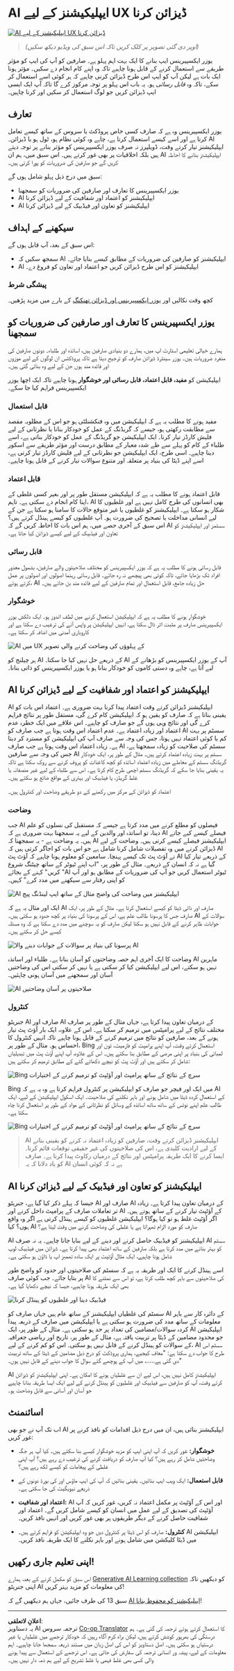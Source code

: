 <!--
CO_OP_TRANSLATOR_METADATA:
{
  "original_hash": "78bbeed50fd4dc9fdee931f5daf98cb3",
  "translation_date": "2025-10-17T13:14:19+00:00",
  "source_file": "12-designing-ux-for-ai-applications/README.md",
  "language_code": "ur"
}
-->
# AI ایپلیکیشنز کے لیے UX ڈیزائن کرنا

[![AI ایپلیکیشنز کے لیے UX ڈیزائن کرنا](../../../translated_images/12-lesson-banner.c53c3c7c802e8f563953ce388f6a987ca493472c724d924b060be470951c53c8.ur.png)](https://youtu.be/VKbCejSICA8?si=MKj7GQYHfXRZyWW6)

> _(اوپر دی گئی تصویر پر کلک کریں تاکہ اس سبق کی ویڈیو دیکھ سکیں)_

یوزر ایکسپیرینس ایپ بنانے کا ایک بہت اہم پہلو ہے۔ صارفین کو آپ کی ایپ کو مؤثر طریقے سے استعمال کرنے کے قابل ہونا چاہیے تاکہ وہ اپنے کام انجام دے سکیں۔ مؤثر ہونا ایک بات ہے لیکن آپ کو ایپ اس طرح ڈیزائن کرنی چاہیے کہ ہر کوئی اسے استعمال کر سکے، تاکہ وہ _قابل رسائی_ ہو۔ یہ باب اس پہلو پر توجہ مرکوز کرے گا تاکہ آپ ایک ایسی ایپ ڈیزائن کریں جو لوگ استعمال کر سکیں اور کرنا چاہیں۔

## تعارف

یوزر ایکسپیرینس وہ ہے کہ صارف کسی خاص پروڈکٹ یا سروس کے ساتھ کیسے تعامل کرتا ہے اور اسے کیسے استعمال کرتا ہے، چاہے وہ کوئی نظام ہو، ٹول ہو یا ڈیزائن۔ AI ایپلیکیشنز تیار کرتے وقت، ڈویلپرز نہ صرف یوزر ایکسپیرینس کو مؤثر بنانے پر توجہ دیتے ہیں بلکہ اخلاقیات پر بھی غور کرتے ہیں۔ اس سبق میں، ہم ان AI ایپلیکیشنز بنانے کا احاطہ کریں گے جو صارفین کی ضروریات کو پورا کرتی ہیں۔

سبق میں درج ذیل پہلو شامل ہوں گے:

- یوزر ایکسپیرینس کا تعارف اور صارفین کی ضروریات کو سمجھنا
- AI ایپلیکیشنز کو اعتماد اور شفافیت کے لیے ڈیزائن کرنا
- AI ایپلیکیشنز کو تعاون اور فیڈبیک کے لیے ڈیزائن کرنا

## سیکھنے کے اہداف

اس سبق کے بعد، آپ قابل ہوں گے:

- سمجھ سکیں کہ AI ایپلیکیشنز کو صارفین کی ضروریات کے مطابق کیسے بنایا جائے۔
- AI ایپلیکیشنز کو اس طرح ڈیزائن کریں جو اعتماد اور تعاون کو فروغ دے۔

### پیشگی شرط

کچھ وقت نکالیں اور [یوزر ایکسپیرینس اور ڈیزائن تھنکنگ](https://learn.microsoft.com/training/modules/ux-design?WT.mc_id=academic-105485-koreyst) کے بارے میں مزید پڑھیں۔

## یوزر ایکسپیرینس کا تعارف اور صارفین کی ضروریات کو سمجھنا

ہمارے خیالی تعلیمی اسٹارٹ اپ میں، ہمارے دو بنیادی صارفین ہیں، اساتذہ اور طلباء۔ دونوں صارفین کی منفرد ضروریات ہیں۔ یوزر سینٹرڈ ڈیزائن صارف کو ترجیح دیتا ہے تاکہ پروڈکٹس ان لوگوں کے لیے موزوں اور فائدہ مند ہوں جن کے لیے وہ بنائی گئی ہیں۔

ایپلیکیشن کو **مفید، قابل اعتماد، قابل رسائی اور خوشگوار** ہونا چاہیے تاکہ ایک اچھا یوزر ایکسپیرینس فراہم کیا جا سکے۔

### قابل استعمال

مفید ہونے کا مطلب یہ ہے کہ ایپلیکیشن میں وہ فنکشنلٹی ہو جو اس کے مطلوبہ مقصد سے مطابقت رکھتی ہو، جیسے کہ گریڈنگ کے عمل کو خودکار بنانا یا نظرثانی کے لیے فلیش کارڈز تیار کرنا۔ ایک ایپلیکیشن جو گریڈنگ کے عمل کو خودکار بناتی ہے، اسے طلباء کے کام کو پہلے سے طے شدہ معیار کے مطابق درست اور مؤثر طریقے سے اسکور دینا چاہیے۔ اسی طرح، ایک ایپلیکیشن جو نظرثانی کے لیے فلیش کارڈز تیار کرتی ہے، اسے اپنے ڈیٹا کی بنیاد پر متعلقہ اور متنوع سوالات تیار کرنے کے قابل ہونا چاہیے۔

### قابل اعتماد

قابل اعتماد ہونے کا مطلب یہ ہے کہ ایپلیکیشن مستقل طور پر اور بغیر کسی غلطی کے اپنا کام انجام دے سکتی ہے۔ تاہم، AI بھی انسانوں کی طرح کامل نہیں ہے اور غلطیوں کا شکار ہو سکتا ہے۔ ایپلیکیشنز کو غلطیوں یا غیر متوقع حالات کا سامنا ہو سکتا ہے جن کے لیے انسانی مداخلت یا تصحیح کی ضرورت ہو۔ آپ غلطیوں کو کیسے ہینڈل کرتے ہیں؟ اس سبق کے آخری حصے میں، ہم اس بات کا احاطہ کریں گے کہ AI سسٹمز اور ایپلیکیشنز کو تعاون اور فیڈبیک کے لیے کیسے ڈیزائن کیا جاتا ہے۔

### قابل رسائی

قابل رسائی ہونے کا مطلب یہ ہے کہ یوزر ایکسپیرینس کو مختلف صلاحیتوں والے صارفین، بشمول معذور افراد تک بڑھایا جائے، تاکہ کوئی بھی پیچھے نہ رہ جائے۔ قابل رسائی رہنما اصولوں اور اصولوں پر عمل کرتے ہوئے، AI حل زیادہ جامع، قابل استعمال اور تمام صارفین کے لیے فائدہ مند بن جاتے ہیں۔

### خوشگوار

خوشگوار ہونے کا مطلب یہ ہے کہ ایپلیکیشن استعمال کرنے میں لطف اندوز ہو۔ ایک دلکش یوزر ایکسپیرینس صارف پر مثبت اثر ڈال سکتا ہے، انہیں ایپلیکیشن پر واپس آنے کی ترغیب دے سکتا ہے اور کاروباری آمدنی میں اضافہ کر سکتا ہے۔

![AI میں UX کے پہلوؤں کی وضاحت کرنے والی تصویر](../../../translated_images/uxinai.d5b4ed690f5cefff0c53ffcc01b480cdc1828402e1fdbc980490013a3c50935a.ur.png)

ہر چیلنج کو AI کے ذریعے حل نہیں کیا جا سکتا۔ AI آپ کے یوزر ایکسپیرینس کو بڑھانے کے لیے آتا ہے، چاہے وہ دستی کاموں کو خودکار بنانا ہو یا یوزر ایکسپیرینس کو ذاتی بنانا۔

## AI ایپلیکیشنز کو اعتماد اور شفافیت کے لیے ڈیزائن کرنا

AI ایپلیکیشنز ڈیزائن کرتے وقت اعتماد پیدا کرنا بہت ضروری ہے۔ اعتماد اس بات کو یقینی بناتا ہے کہ صارف کو یقین ہو کہ ایپلیکیشن کام کرے گی، مستقل طور پر نتائج فراہم کرے گی اور نتائج وہی ہوں گے جو صارف کو چاہیے۔ اس علاقے میں ایک خطرہ عدم اعتماد اور زیادہ اعتماد ہے۔ عدم اعتماد اس وقت ہوتا ہے جب صارف کو AI سسٹم پر بہت کم یا کوئی اعتماد نہیں ہوتا، جس کی وجہ سے صارف آپ کی ایپلیکیشن کو مسترد کر دیتا ہے۔ زیادہ اعتماد اس وقت ہوتا ہے جب صارف AI سسٹم کی صلاحیت کو زیادہ سمجھتا ہے، جس کی وجہ سے صارفین AI سسٹم پر بہت زیادہ اعتماد کرتے ہیں۔ مثال کے طور پر، ایک خودکار گریڈنگ سسٹم کے معاملے میں زیادہ اعتماد اساتذہ کو کچھ کاغذات کو پروف کرنے سے روک سکتا ہے تاکہ یہ یقینی بنایا جا سکے کہ گریڈنگ سسٹم اچھی طرح کام کرتا ہے۔ اس سے طلباء کے لیے غیر منصفانہ یا غلط گریڈز، یا فیڈبیک اور بہتری کے مواقع ضائع ہو سکتے ہیں۔

اعتماد کو ڈیزائن کے مرکز میں رکھنے کے دو طریقے وضاحت اور کنٹرول ہیں۔

### وضاحت

جب AI فیصلوں کو مطلع کرنے میں مدد کرتا ہے جیسے کہ مستقبل کی نسلوں کو علم دینا، تو اساتذہ اور والدین کے لیے یہ سمجھنا بہت ضروری ہے کہ AI فیصلے کیسے کیے جاتے ہیں۔ یہ وضاحت ہے - یہ سمجھنا کہ AI ایپلیکیشنز فیصلے کیسے کرتی ہیں۔ وضاحت کے لیے ڈیزائن کرنے میں وہ تفصیلات شامل کرنا شامل ہے جو اس بات کو اجاگر کرتی ہیں کہ AI نے آؤٹ پٹ تک کیسے پہنچا۔ سامعین کو معلوم ہونا چاہیے کہ آؤٹ پٹ AI کے ذریعے تیار کیا گیا ہے نہ کہ انسان کے ذریعے۔ مثال کے طور پر، "اب اپنے ٹیوٹر کے ساتھ چیٹنگ شروع کریں" کہنے کے بجائے "AI ٹیوٹر استعمال کریں جو آپ کی ضروریات کے مطابق ہو اور آپ کو اپنی رفتار سے سیکھنے میں مدد کرے" کہیں۔

![AI ایپلیکیشنز میں وضاحت کی واضح مثال کے ساتھ ایپ لینڈنگ پیج](../../../translated_images/explanability-in-ai.134426a96b498fbfdc80c75ae0090aedc0fc97424ae0734fccf7fb00a59a20d9.ur.png)

ایک اور مثال یہ ہے کہ AI صارف اور ذاتی ڈیٹا کو کیسے استعمال کرتا ہے۔ مثال کے طور پر، ایک صارف جس کا پرسونا طالب علم ہے، اس کے پرسونا کی بنیاد پر کچھ حدود ہو سکتی ہیں۔ AI سوالات کے جوابات ظاہر کرنے کے قابل نہیں ہو سکتا لیکن صارف کو یہ سوچنے میں مدد دے سکتا ہے کہ وہ مسئلہ کیسے حل کر سکتے ہیں۔

![پرسونا کی بنیاد پر سوالات کے جوابات دینے والا AI](../../../translated_images/solving-questions.b7dea1604de0cbd2e9c5fa00b1a68a0ed77178a035b94b9213196b9d125d0be8.ur.png)

وضاحت کا ایک آخری اہم حصہ وضاحتوں کو آسان بنانا ہے۔ طلباء اور اساتذہ AI ماہرین نہیں ہو سکتے، اس لیے ایپلیکیشن کیا کر سکتی ہے یا نہیں کر سکتی اس کی وضاحتیں آسان اور سمجھنے میں آسان ہونی چاہئیں۔

![AI صلاحیتوں پر آسان وضاحتیں](../../../translated_images/simplified-explanations.4679508a406c3621fa22bad4673e717fbff02f8b8d58afcab8cb6f1aa893a82f.ur.png)

### کنٹرول

جنریٹو AI صارف اور AI کے درمیان تعاون پیدا کرتا ہے، جہاں مثال کے طور پر صارف مختلف نتائج کے لیے پرامپٹس میں ترمیم کر سکتا ہے۔ اس کے علاوہ، ایک بار آؤٹ پٹ تیار ہونے کے بعد، صارفین کو نتائج میں ترمیم کرنے کے قابل ہونا چاہیے تاکہ انہیں کنٹرول کا احساس ہو۔ مثال کے طور پر، Bing استعمال کرتے وقت، آپ اپنے پرامپٹ کو فارمیٹ، ٹون اور لمبائی کی بنیاد پر اپنی مرضی کے مطابق بنا سکتے ہیں۔ اس کے علاوہ، آپ اپنے آؤٹ پٹ میں تبدیلیاں شامل کر سکتے ہیں اور آؤٹ پٹ کو نیچے دکھائے گئے کے مطابق ترمیم کر سکتے ہیں:

![Bing سرچ کے نتائج کے ساتھ پرامپٹ اور آؤٹپٹ کو ترمیم کرنے کے اختیارات](../../../translated_images/bing1.293ae8527dbe2789b675c8591c9fb3cb1aa2ada75c2877f9aa9edc059f7a8b1c.ur.png)

Bing میں ایک اور فیچر جو صارف کو ایپلیکیشن پر کنٹرول فراہم کرتا ہے وہ یہ ہے کہ AI کے استعمال کردہ ڈیٹا میں شامل ہونے اور باہر نکلنے کی صلاحیت۔ ایک اسکول ایپلیکیشن کے لیے، ایک طالب علم اپنے نوٹس کے ساتھ ساتھ اساتذہ کے وسائل کو نظرثانی کے مواد کے طور پر استعمال کرنا چاہ سکتا ہے۔

![Bing سرچ کے نتائج کے ساتھ پرامپٹ اور آؤٹپٹ کو ترمیم کرنے کے اختیارات](../../../translated_images/bing2.309f4845528a88c28c1c9739fb61d91fd993dc35ebe6fc92c66791fb04fceb4d.ur.png)

> AI ایپلیکیشنز ڈیزائن کرتے وقت، صارفین کو زیادہ اعتماد نہ کرنے کو یقینی بنانے کے لیے ارادیت کلیدی ہے، اس کی صلاحیتوں کی غیر حقیقی توقعات قائم کرنا۔ ایسا کرنے کا ایک طریقہ پرامپٹس اور نتائج کے درمیان رکاوٹ پیدا کرنا ہے۔ صارف کو یاد دلانا کہ یہ AI ہے نہ کہ کوئی انسان

## AI ایپلیکیشنز کو تعاون اور فیڈبیک کے لیے ڈیزائن کرنا

جیسا کہ پہلے ذکر کیا گیا ہے، جنریٹو AI صارف اور AI کے درمیان تعاون پیدا کرتا ہے۔ زیادہ تر تعاملات صارف کے پرامپٹ داخل کرنے اور AI کے آؤٹپٹ تیار کرنے کے ساتھ ہوتے ہیں۔ اگر آؤٹپٹ غلط ہو تو کیا ہوگا؟ ایپلیکیشن غلطیوں کو کیسے ہینڈل کرتی ہے اگر وہ واقع ہوں؟ کیا AI صارف کو مورد الزام ٹھہراتا ہے یا غلطی کی وضاحت کرنے میں وقت لیتا ہے؟

AI ایپلیکیشنز کو فیڈبیک حاصل کرنے اور دینے کے لیے بنایا جانا چاہیے۔ یہ نہ صرف AI سسٹم کو بہتر بنانے میں مدد کرتا ہے بلکہ صارفین کے ساتھ اعتماد بھی پیدا کرتا ہے۔ ڈیزائن میں فیڈبیک لوپ شامل ہونا چاہیے، ایک مثال آؤٹپٹ پر ایک سادہ تھمبز اپ یا ڈاؤن ہو سکتی ہے۔

اسے ہینڈل کرنے کا ایک اور طریقہ یہ ہے کہ سسٹم کی صلاحیتوں اور حدود کو واضح طور پر بتایا جائے۔ جب کوئی صارف AI کی صلاحیتوں سے باہر کچھ طلب کرتا ہے، تو اس سے نمٹنے کا بھی ایک طریقہ ہونا چاہیے، جیسا کہ نیچے دکھایا گیا ہے۔

![فیڈبیک دینا اور غلطیوں کو ہینڈل کرنا](../../../translated_images/feedback-loops.7955c134429a94663443ad74d59044f8dc4ce354577f5b79b4bd2533f2cafc6f.ur.png)

سسٹم کی غلطیاں ایپلیکیشنز کے ساتھ عام ہیں جہاں صارف کو AI کے دائرہ کار سے باہر معلومات کے ساتھ مدد کی ضرورت ہو سکتی ہے یا ایپلیکیشن میں صارف کے ذریعہ پیدا کردہ سوالات/مضامین کی تعداد پر حد ہو سکتی ہے۔ مثال کے طور پر، ایک AI ایپلیکیشن جو محدود مضامین کے ڈیٹا پر تربیت یافتہ ہے، مثال کے طور پر، تاریخ اور ریاضی جغرافیہ کے سوالات کو ہینڈل کرنے کے قابل نہیں ہو سکتی۔ اس کو کم کرنے کے لیے، AI سسٹم اس طرح کا جواب دے سکتا ہے: "معاف کیجیے، ہماری پروڈکٹ کو درج ذیل مضامین کے ڈیٹا کے ساتھ تربیت دی گئی ہے.....، میں آپ کے پوچھے گئے سوال کا جواب دینے کے قابل نہیں ہوں۔"

AI ایپلیکیشنز کامل نہیں ہیں، اس لیے ان سے غلطیاں ہونے کا امکان ہے۔ اپنی ایپلیکیشنز کو ڈیزائن کرتے وقت، آپ کو صارفین سے فیڈبیک اور غلطیوں کو ہینڈل کرنے کے لیے ایک ایسا طریقہ بنانا چاہیے جو آسان اور آسانی سے قابل وضاحت ہو۔

## اسائنمنٹ

اب تک آپ نے جو بھی AI ایپلیکیشنز بنائی ہیں، ان میں درج ذیل اقدامات کو نافذ کرنے پر غور کریں:

- **خوشگوار:** غور کریں کہ آپ اپنی ایپ کو مزید خوشگوار کیسے بنا سکتے ہیں۔ کیا آپ ہر جگہ وضاحتیں شامل کر رہے ہیں؟ کیا آپ صارف کو دریافت کرنے کی ترغیب دے رہے ہیں؟ آپ اپنی غلطی کے پیغامات کو کیسے لکھ رہے ہیں؟

- **قابل استعمال:** ایک ویب ایپ بنائیں۔ یقینی بنائیں کہ آپ کی ایپ ماؤس اور کی بورڈ دونوں کے ذریعے نیویگیٹ کی جا سکتی ہے۔

- **اعتماد اور شفافیت:** AI اور اس کے آؤٹپٹ پر مکمل اعتماد نہ کریں، غور کریں کہ آپ آؤٹپٹ کی تصدیق کے لیے عمل میں انسان کو کیسے شامل کریں گے۔ اعتماد اور شفافیت حاصل کرنے کے دیگر طریقوں پر بھی غور کریں اور انہیں نافذ کریں۔

- **کنٹرول:** صارف کو اس ڈیٹا پر کنٹرول دیں جو وہ ایپلیکیشن کو فراہم کرتے ہیں۔ AI ایپلیکیشن میں ڈیٹا کلیکشن میں شامل ہونے اور باہر نکلنے کا ایک طریقہ نافذ کریں۔

<!-- ## [لیکچر کے بعد کا کوئز](../../../12-designing-ux-for-ai-applications/quiz-url) -->

## اپنی تعلیم جاری رکھیں!

اس سبق کو مکمل کرنے کے بعد، ہمارے [Generative AI Learning collection](https://aka.ms/genai-collection?WT.mc_id=academic-105485-koreyst) کو دیکھیں تاکہ اپنی جنریٹو AI کی معلومات کو مزید بہتر کریں!

سبق 13 کی طرف جائیں، جہاں ہم دیکھیں گے کہ [AI ایپلیکیشنز کو محفوظ بنانا](../13-securing-ai-applications/README.md?WT.mc_id=academic-105485-koreyst)!

---

**اعلانِ لاتعلقی**:  
یہ دستاویز AI ترجمہ سروس [Co-op Translator](https://github.com/Azure/co-op-translator) کا استعمال کرتے ہوئے ترجمہ کی گئی ہے۔ ہم درستگی کی بھرپور کوشش کرتے ہیں، لیکن براہ کرم آگاہ رہیں کہ خودکار ترجمے میں غلطیاں یا غیر درستیاں ہو سکتی ہیں۔ اصل دستاویز کو اس کی اصل زبان میں مستند ذریعہ سمجھا جانا چاہیے۔ اہم معلومات کے لیے، پیشہ ور انسانی ترجمہ کی سفارش کی جاتی ہے۔ اس ترجمے کے استعمال سے پیدا ہونے والی کسی بھی غلط فہمی یا غلط تشریح کے لیے ہم ذمہ دار نہیں ہیں۔